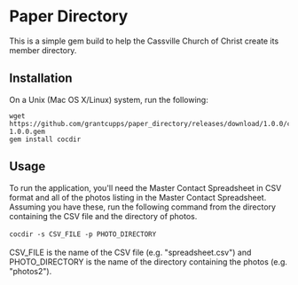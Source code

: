 Paper Directory
================

This is a simple gem build to help the Cassville Church of Christ create its member directory.

Installation
------------

On a Unix (Mac OS X/Linux) system, run the following:
```
wget https://github.com/grantcupps/paper_directory/releases/download/1.0.0/cocdir-1.0.0.gem
gem install cocdir
```

Usage
-----
To run the application, you'll need the Master Contact Spreadsheet in CSV format and all of the photos listing in the Master Contact Spreadsheet. Assuming you have these, run the following command from the directory containing the CSV file and the directory of photos.<br/><br/>
`cocdir -s CSV_FILE -p PHOTO_DIRECTORY`<br/><br>
CSV_FILE is the name of the CSV file (e.g. "spreadsheet.csv") and PHOTO_DIRECTORY is the name of the directory containing the photos (e.g. "photos2"). 


